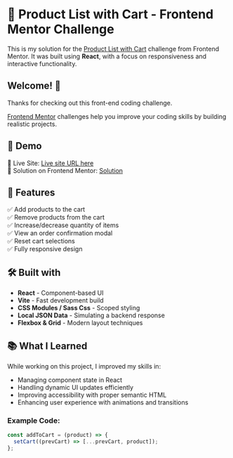 # 🛒 Product List with Cart - Frontend Mentor Challenge

This is my solution for the [Product List with Cart](https://www.frontendmentor.io/challenges/product-list-with-cart-5MmqLVAp_d) challenge from Frontend Mentor. It was built using **React**, with a focus on responsiveness and interactive functionality.

## Welcome! 👋

Thanks for checking out this front-end coding challenge.

[Frontend Mentor](https://www.frontendmentor.io) challenges help you improve your coding skills by building realistic projects.

## 🚀 Demo

🔗 Live Site: [Live site URL here](https://products-list-with-react.netlify.app/)  
🔗 Solution on Frontend Mentor: [Solution](https://www.frontendmentor.io/challenges/product-list-with-cart-5MmqLVAp_d)

## 🎯 Features

✅ Add products to the cart  
✅ Remove products from the cart  
✅ Increase/decrease quantity of items  
✅ View an order confirmation modal  
✅ Reset cart selections  
✅ Fully responsive design  

## 🛠 Built with

- **React** - Component-based UI
- **Vite** - Fast development build
- **CSS Modules / Sass Css** - Scoped styling
- **Local JSON Data** - Simulating a backend response
- **Flexbox & Grid** - Modern layout techniques

## 📚 What I Learned

While working on this project, I improved my skills in:

- Managing component state in React
- Handling dynamic UI updates efficiently
- Improving accessibility with proper semantic HTML
- Enhancing user experience with animations and transitions

### Example Code:

```js
const addToCart = (product) => {
  setCart((prevCart) => [...prevCart, product]);
};
